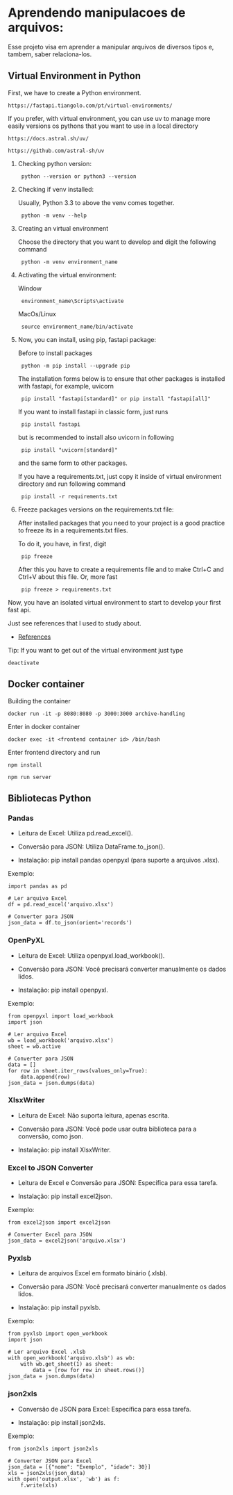 # Aprendendo manipulacoes de arquivos:
Esse projeto visa em aprender a manipular arquivos de diversos tipos e, tambem, saber relaciona-los.

## Virtual Environment in Python
First, we have to create a Python environment.

    https://fastapi.tiangolo.com/pt/virtual-environments/

If you prefer, with virtual environment, you can use uv to manage more easily versions os pythons that you want to use in a local directory

    https://docs.astral.sh/uv/

    https://github.com/astral-sh/uv

1. Checking python version:

        python --version or python3 --version

2. Checking if venv installed:

    Usually, Python 3.3 to above the venv comes together.

        python -m venv --help

3. Creating an virtual environment

    Choose the directory that you want to develop and digit the following command

        python -m venv environment_name

4. Activating the virtual environment:

    Window

        environment_name\Scripts\activate

    MacOs/Linux

        source environment_name/bin/activate

5. Now, you can install, using pip, fastapi package:

    Before to install packages

        python -m pip install --upgrade pip

    The installation forms below is to ensure that other packages is installed with fastapi, for example, uvicorn

        pip install "fastapi[standard]" or pip install "fastapi[all]"

    If you want to install fastapi in classic form, just runs

        pip install fastapi
    
    but is recommended to install also uvicorn in following

        pip install "uvicorn[standard]"

    and the same form to other packages.

    If you have a requirements.txt, just copy it inside of virtual environment directory and run following command

        pip install -r requirements.txt

6. Freeze packages versions on the requirements.txt file:

    After installed packages that you need to your project is a good practice to freeze its in a requirements.txt files.

    To do it, you have, in first, digit

        pip freeze

    After this you have to create a requirements file and to make Ctrl+C and Ctrl+V about this file. Or, more fast

        pip freeze > requirements.txt

Now, you have an isolated virtual environment to start to develop your first fast api.

Just see references that I used to study about.

- [References](#references)

Tip: If you want to get out of the virtual environment just type

    deactivate

## Docker container
Building the container

    docker run -it -p 8080:8080 -p 3000:3000 archive-handling

Enter in docker container

    docker exec -it <frontend container id> /bin/bash

Enter frontend directory and run

    npm install

    npm run server

## Bibliotecas Python

### Pandas
- Leitura de Excel: Utiliza pd.read_excel().

- Conversão para JSON: Utiliza DataFrame.to_json().

- Instalação: pip install pandas openpyxl (para suporte a arquivos .xlsx).

Exemplo:

    import pandas as pd

    # Ler arquivo Excel
    df = pd.read_excel('arquivo.xlsx')

    # Converter para JSON
    json_data = df.to_json(orient='records')

### OpenPyXL
- Leitura de Excel: Utiliza openpyxl.load_workbook().

- Conversão para JSON: Você precisará converter manualmente os dados lidos.

- Instalação: pip install openpyxl.

Exemplo:

    from openpyxl import load_workbook
    import json

    # Ler arquivo Excel
    wb = load_workbook('arquivo.xlsx')
    sheet = wb.active

    # Converter para JSON
    data = []
    for row in sheet.iter_rows(values_only=True):
        data.append(row)
    json_data = json.dumps(data)

### XlsxWriter
- Leitura de Excel: Não suporta leitura, apenas escrita.

- Conversão para JSON: Você pode usar outra biblioteca para a conversão, como json.

- Instalação: pip install XlsxWriter.

### Excel to JSON Converter
- Leitura de Excel e Conversão para JSON: Específica para essa tarefa.

- Instalação: pip install excel2json.

Exemplo:

    from excel2json import excel2json

    # Converter Excel para JSON
    json_data = excel2json('arquivo.xlsx')

### Pyxlsb
- Leitura de arquivos Excel em formato binário (.xlsb).

- Conversão para JSON: Você precisará converter manualmente os dados lidos.

- Instalação: pip install pyxlsb.

Exemplo:

    from pyxlsb import open_workbook
    import json

    # Ler arquivo Excel .xlsb
    with open_workbook('arquivo.xlsb') as wb:
        with wb.get_sheet(1) as sheet:
            data = [row for row in sheet.rows()]
    json_data = json.dumps(data)

### json2xls
- Conversão de JSON para Excel: Específica para essa tarefa.

- Instalação: pip install json2xls.

Exemplo:

    from json2xls import json2xls

    # Converter JSON para Excel
    json_data = [{"nome": "Exemplo", "idade": 30}]
    xls = json2xls(json_data)
    with open('output.xlsx', 'wb') as f:
        f.write(xls)
